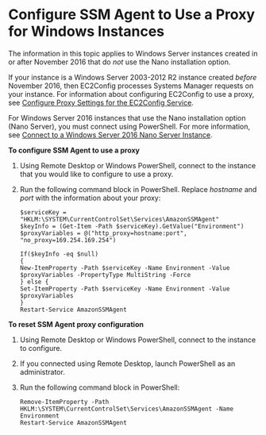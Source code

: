 # Configure SSM Agent to Use a Proxy for Windows Instances<a name="sysman-install-ssm-proxy"></a>

The information in this topic applies to Windows Server instances created in or after November 2016 that do *not* use the Nano installation option\.

If your instance is a Windows Server 2003\-2012 R2 instance created *before* November 2016, then EC2Config processes Systems Manager requests on your instance\. For information about configuring EC2Config to use a proxy, see [Configure Proxy Settings for the EC2Config Service](http://docs.aws.amazon.com/AWSEC2/latest/WindowsGuide/UsingConfig_WinAMI.html#ec2config-proxy)\. 

For Windows Server 2016 instances that use the Nano installation option \(Nano Server\), you must connect using PowerShell\. For more information, see [Connect to a Windows Server 2016 Nano Server Instance](http://docs.aws.amazon.com/AWSEC2/latest/WindowsGuide/connecting-nano.html)\.

**To configure SSM Agent to use a proxy**

1. Using Remote Desktop or Windows PowerShell, connect to the instance that you would like to configure to use a proxy\. 

1. Run the following command block in PowerShell\. Replace *hostname* and *port* with the information about your proxy:

   ```
   $serviceKey = "HKLM:\SYSTEM\CurrentControlSet\Services\AmazonSSMAgent"
   $keyInfo = (Get-Item -Path $serviceKey).GetValue("Environment")
   $proxyVariables = @("http_proxy=hostname:port", "no_proxy=169.254.169.254")
   
   If($keyInfo -eq $null)
   {
   New-ItemProperty -Path $serviceKey -Name Environment -Value $proxyVariables -PropertyType MultiString -Force
   } else {
   Set-ItemProperty -Path $serviceKey -Name Environment -Value $proxyVariables
   }
   Restart-Service AmazonSSMAgent
   ```

**To reset SSM Agent proxy configuration**

1. Using Remote Desktop or Windows PowerShell, connect to the instance to configure\.

1. If you connected using Remote Desktop, launch PowerShell as an administrator\.

1. Run the following command block in PowerShell:

   ```
   Remove-ItemProperty -Path HKLM:\SYSTEM\CurrentControlSet\Services\AmazonSSMAgent -Name Environment
   Restart-Service AmazonSSMAgent
   ```
